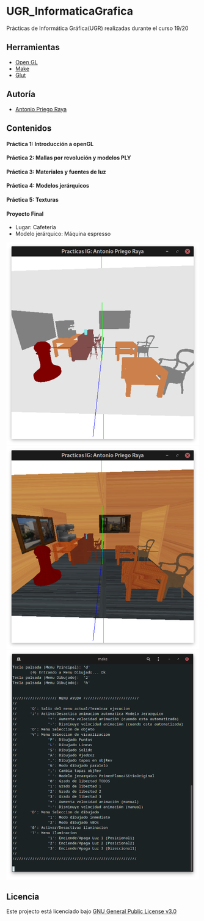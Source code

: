 # UGR_InformaticaGrafica
Prácticas de Informática Gráfica(UGR) realizadas durante el curso 19/20

## Herramientas
* [Open GL](https://www.opengl.org)
* [Make](https://www.gnu.org/software/make/manual/make.html)
* [Glut](https://www.opengl.org/resources/libraries/glut/)

## Autoría
* [Antonio Priego Raya](https://github.com/AntonioPriego)

## Contenidos
#### Práctica 1: Introducción a openGL
#### Práctica 2: Mallas por revolución y modelos PLY
#### Práctica 3: Materiales y fuentes de luz
#### Práctica 4: Modelos jerárquicos
#### Práctica 5: Texturas
#### Proyecto Final
* Lugar: Cafetería
* Modelo jerárquico: Máquina espresso

![alt text](https://raw.githubusercontent.com/AntonioPriego/UGR_InformaticaGrafica/main/Capturas/1.png)
![alt text](https://raw.githubusercontent.com/AntonioPriego/UGR_InformaticaGrafica/main/Capturas/2.png)
![alt text](https://raw.githubusercontent.com/AntonioPriego/UGR_InformaticaGrafica/main/Capturas/3.png)

## Licencia
Este projecto está licenciado bajo [GNU General Public License v3.0](http://www.gnu.org/licenses/)
